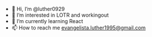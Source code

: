 - 👋 Hi, I’m @luther0929
- 👀 I’m interested in LOTR and workingout
- 🌱 I’m currently learning React
- 📫 How to reach me evangelista.luther1995@gmail.com


<!---
luther0929/luther0929 is a ✨ special ✨ repository because its `README.md` (this file) appears on your GitHub profile.
You can click the Preview link to take a look at your changes.
--->

